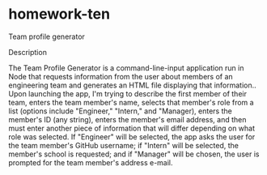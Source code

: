 # homework-ten
Team profile generator




Description

The Team Profile Generator is a command-line-input application run in Node that requests information from the user about members of an engineering team and generates an HTML file displaying that information..
Upon launching the app, I'm trying to describe the first member of their team, enters the team member's name, selects that member's role from a list (options include "Engineer," "Intern," and "Manager), enters the member's ID (any string), enters the member's email address, and then must enter another piece of information that will differ depending on what role was selected. If "Engineer" will be  selected, the app asks the user for the team member's GitHub username; if "Intern" will be selected, the member's school is requested; and if "Manager" will be chosen, the user is prompted for the team member's address e-mail.

